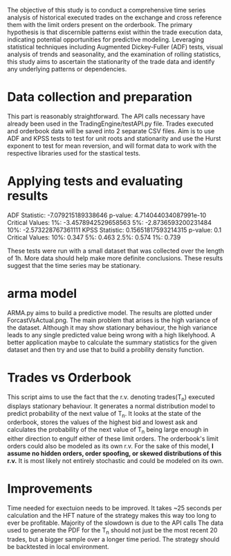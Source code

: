 The objective of this study is to conduct a comprehensive time series analysis of historical executed trades on the exchange and cross reference them with the limit orders present on the orderbook. The primary hypothesis is that discernible patterns exist within the trade execution data, indicating potential opportunities for predictive modeling. Leveraging statistical techniques including Augmented Dickey-Fuller (ADF) tests, visual analysis of trends and seasonality, and the examination of rolling statistics, this study aims to ascertain the stationarity of the trade data and identify any underlying patterns or dependencies. 

# Data collection and preparation
This part is reasonably straightforward. The API calls necessary have already been used in the TradingEngine/testAPI.py file. Trades executed and orderbook data will be saved into 2 separate CSV files. Aim is to use ADF and KPSS tests to test for unit roots and stationarity and use the Hurst exponent to test for mean reversion, and will format data to work with the respective libraries used for the stastical tests. 

# Applying tests and evaluating results
ADF Statistic: -7.079215189338646
p-value: 4.714044034087991e-10
Critical Values:
        1%: -3.4578942529658563
        5%: -2.8736593200231484
        10%: -2.573228767361111
KPSS Statistic: 0.15651817593214315
p-value: 0.1
Critical Values:
   10%: 0.347
   5%: 0.463
   2.5%: 0.574
   1%: 0.739

These tests were run with a small dataset that was collected over the length of 1h. More data should help make more definite conclusions. These results suggest that the time series may be stationary. 
# arma model
ARMA.py aims to build a predictive model. The results are plotted under ForcastVsActual.png. The main problem that arises is the high variance of the dataset. Although it may show stationary behaviour, the high variance leads to any single predicted value being wrong with a high likelyhood. A better application maybe to calculate the summary statistics for the given dataset and then try and use that to build a probility density function. 

# Trades vs Orderbook
This script aims to use the fact that the r.v. denoting trades(T<sub>n</sub>) executed displays stationary behaviour. It generates a normal distribution model to predict probability of the next value of T<sub>n</sub>. It looks at the state of the orderbook, stores the values of the highest bid and lowest ask and calculates the probability of the next value of T<sub>n</sub> being large enough in either direction to engulf either of these limit orders. The orderbook's limit orders could also be modeled as its own r.v. For the sake of this model, **I assume no hidden orders, order spoofing, or skewed distributions of this r.v.** It is most likely not entirely stochastic and could be modeled on its own.

# Improvements
Time needed for exectuion needs to be improved. It takes ~25 seconds per calculation and the HFT nature of the strategy makes this way too long to ever be profitable. Majority of the slowdown is due to the API calls
The data used to generate the PDF for the T<sub>n</sub> should not just be the most recent 20 trades, but a bigger sample over a longer time period. 
The strategy should be backtested in local environment. 